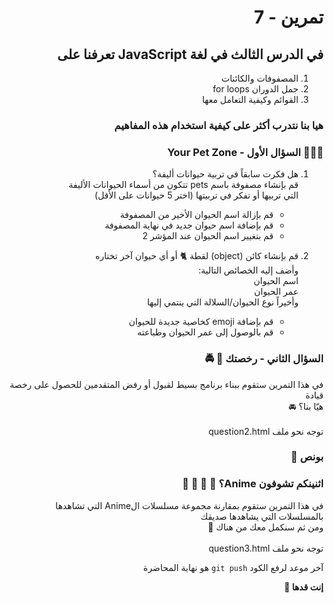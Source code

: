 <div dir="rtl">

# تمرين - 7

## في الدرس الثالث في لغة JavaScript تعرفنا على

1. المصفوفات والكائنات
2. جمل الدوران for loops
3. القوائم وكيفية التعامل معها

### هيا بنا نتدرب أكثر على كيفية استخدام هذه المفاهيم

### 🐹🐶🐰 السؤال الأول - Your Pet Zone

1. هل فكرت سابقاً في تربية حيوانات أليفة؟
   <br> قم بإنشاء مصفوفة باسم pets تتكون من أسماء الحيوانات الأليفة
   <br> التي تربيها أو تفكر في تربيتها (اختر 5
   حيوانات على الأقل)

   - قم بإزالة اسم الحيوان الأخير من المصفوفة
   - قم بإضافة اسم حيوان جديد في نهاية المصفوفة
   - قم بتغيير اسم الحيوان عند المؤشر 2

2. قم بإنشاء كائن (object) لقطة 🐈 أو أي حيوان آخر تختاره
   <br> وأضف إليه الخصائص التالية:
   <br> اسم الحيوان
   <br> عمر الحيوان
   <br> وأخيراً نوع الحيوان/السلالة التي ينتمي إليها

   - قم بإضافة emoji كخاصية جديدة للحيوان
   - قم بالوصول إلى عمر الحيوان وطباعته

### السؤال الثاني - رخصتك 🎫 🚔

في هذا التمرين ستقوم ببناء برنامج بسيط لقبول أو رفض المتقدمين للحصول على رخصة قيادة
<br>هيّا بنا؟ 🚘
<br>
<br>توجه نحو ملف question2.html

### بونص 👑

### اثنينكم تشوفون Anime؟ 🏯 🎎 🏮 🤔

في هذا التمرين ستقوم بمقارنة مجموعة مسلسلات الAnime التي تشاهدها بالمسلسلات التي يشاهدها صديقك
<br>ومن ثم سنكمل معك من هناك 📩
<br>
<br>توجه نحو ملف question3.html

آخر موعد لرفع الكود `git push` هو نهاية المحاضرة

<b>إنت قدها 🏅</b>

</div>
